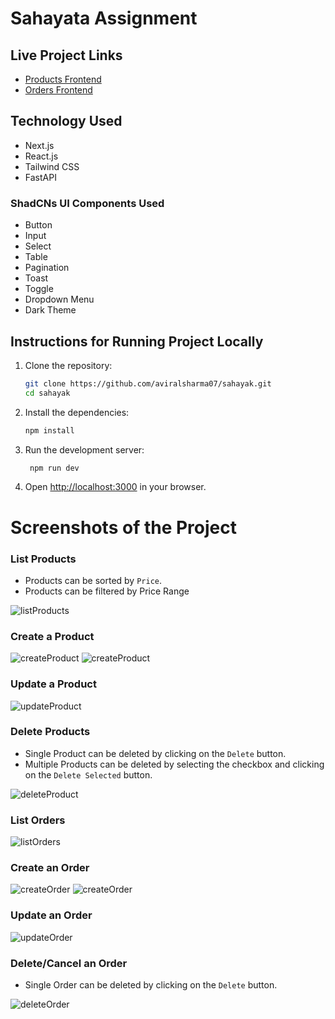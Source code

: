 # Sahayata Assignment

## Live Project Links

- [Products Frontend](https://sahayak-jet.vercel.app/products)
- [Orders Frontend](https://sahayak-jet.vercel.app/orders)

## Technology Used

- Next.js
- React.js
- Tailwind CSS
- FastAPI

### ShadCNs UI Components Used

- Button
- Input
- Select
- Table
- Pagination
- Toast
- Toggle
- Dropdown Menu
- Dark Theme

## Instructions for Running Project Locally

1. Clone the repository:

   ```bash
   git clone https://github.com/aviralsharma07/sahayak.git
   cd sahayak
   ```

2. Install the dependencies:

   ```bash
   npm install
   ```

3. Run the development server:

   ```bash
    npm run dev
   ```

4. Open [http://localhost:3000](http://localhost:3000) in your browser.

# Screenshots of the Project

### List Products

- Products can be sorted by `Price`.
- Products can be filtered by Price Range

![listProducts](results/listAllProducts.png)

### Create a Product

![createProduct](results/createProduct1.png)
![createProduct](results/createProduct2.png)

### Update a Product

![updateProduct](results/updateProduct.png)

### Delete Products

- Single Product can be deleted by clicking on the `Delete` button.
- Multiple Products can be deleted by selecting the checkbox and clicking on the `Delete Selected` button.

![deleteProduct](results/deleteProduct.png)

### List Orders

![listOrders](results/listOrders.png)

### Create an Order

![createOrder](results/createOrder1.png)
![createOrder](results/createOrder2.png)

### Update an Order

![updateOrder](results/updateOrder.png)

### Delete/Cancel an Order

- Single Order can be deleted by clicking on the `Delete` button.

![deleteOrder](results/listOrders.png)
